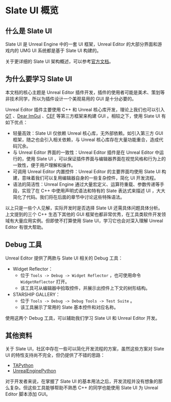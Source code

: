 # Slate UI 概览

## 什么是 Slate UI

Slate UI 是 Unreal Engine 中的一套 UI 框架，Unreal Editor 的大部分界面和游戏内的 UMG UI 系统都是基于 Slate UI 构建的。

关于更详细的 Slate UI 架构概述，可以参考[官方文档](https://docs.unrealengine.com/5.0/zh-CN/understanding-the-slate-ui-architecture-in-unreal-engine/)。

## 为什么要学习 Slate UI

本文档的核心主题是 Unreal Editor 插件开发，插件的使用者可能是美术、策划等非技术同学，所以为插件设计一个美观易用的 GUI 是十分必要的。

Unreal Editor 插件主要使用 C++ 和 Unreal 核心库开发，理论上我们也可以引入 [QT](https://www.qt.io/) 、[Dear ImGui](https://github.com/ocornut/imgui) 、[CEF](https://bitbucket.org/chromiumembedded/cef/src/master/) 等第三方框架来构建 GUI 。相较之下，使用 Slate UI 有如下优点：

- 轻量高效：Slate UI 仅依赖 Unreal 核心库，无外部依赖。如引入第三方 GUI 框架，随之也会引入相关依赖，与 Unreal 核心库存在大量功能重合，造成代码冗余。
- 与 Unreal Editor 界面的一致性：Unreal Editor 插件是在 Unreal Editor 中运行的，使用 Slate UI ，可以保证插件界面与编辑器界面在视觉风格和行为上的一致性，便于用户理解和操作。
- 可调用 Unreal Editor 内置控件：Unreal Editor 的主要界面均使用 Slate UI 构建，意味着我们可以复用编辑器自身的一些复杂控件，简化 UI 开发流程。
- 语法的简洁性：Unreal Engine 通过大量宏定义、运算符重载、参数传递等手段，实现了在 C++ 中使用声明式语法和特有的 Slate 表达式来描述 UI ，大大简化了代码。我们将在后面的章节中讨论这些特殊语法。

以上只是一些个人见解，实际开发时是否选择 Slate UI 还需具体问题具体分析。上文提到的三个 C++ 生态下其他的 GUI 框架也都非常优秀，在工具类软件开发领域有大量应用实例。但即使不打算使用 Slate UI，学习它也会对深入理解 Unreal Editor 有很大帮助。

## Debug 工具

Unreal Editor 提供了两款与 Slate UI 相关的 Debug 工具：

- Widget Reflector：
  - 位于 `Tools -> Debug -> Widget Reflector` ，也可使用命令 `WidgetReflector` 打开。
  - 该工具可从编辑器中拾取控件，并展示出控件上下文的树形结构。
- STARSHIP GALLERY：
  - 位于 `Tools -> Debug -> Debug Tools -> Test Suite` 。
  - 该工具展示了常用的 Slate 基本控件和对应名称。

使用这两个 Debug 工具，可以辅助我们学习 Slate UI 和 Unreal Editor 开发。

## 其他资料

关于 Slate UI，社区中存在一些可以简化开发流程的方案，虽然这些方案对 Slate UI 的特性支持尚不完全，但仍提供了不错的思路：

- [TAPython](https://www.tacolor.xyz/pages/TAPython.html)
- [UnrealEnginePython](https://github.com/20tab/UnrealEnginePython)

对于开发者来说，在掌握了 Slate UI 的基本用法之后，开发流程并没有想象的那么复杂。但这些工具能够帮助不熟悉 C++ 的同学也能使用 Slate UI 为 Unreal Editor 脚本添加 GUI。
